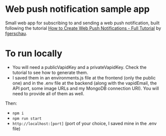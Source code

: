 # Web push notification sample app

Small web app for subscribing to and sending a web push notification, built following the tutorial [How to Create Web Push Notifications - Full Tutorial](https://felixgerschau.com/web-push-notifications-tutorial/) by [fgerschau](https://github.com/fgerschau).

# To run locally

- You will need a publicVapidKey and a privateVapidKey. Check the tutorial to see how to generate them.
- I saved them in an environments.js file at the frontend (only the public one) and in the .env file at the backend (along with the vapidEmail, the API port, some image URLs and my MongoDB connection URI). You will need to provide all of them as well.

Then:

- `npm i`
- `npm run start`
- `http://localhost:[port]` (port of your choice, I saved mine in the .env file)
